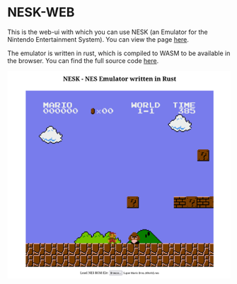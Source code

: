 # NESK-WEB

This is the web-ui with which you can use NESK (an Emulator for the Nintendo Entertainment System).
You can view the page [here](https://nesk.sanjaykenn.com/).

The emulator is written in rust, which is compiled to WASM to be available in the browser.
You can find the full source code [here](https://github.com/sanjaykenn/nesk).

![screenshot.png](screenshot.png)
